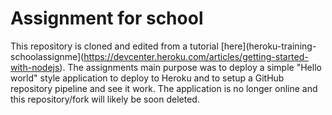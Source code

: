 # Assignment for school
This repository is cloned and edited from a tutorial [here](heroku-training-schoolassignme](https://devcenter.heroku.com/articles/getting-started-with-nodejs).
The assignments main purpose was to deploy a simple "Hello world" style application to deploy to Heroku and to setup
a GitHub repository pipeline and see it work. The application is no longer online and this repository/fork will likely be soon deleted.
